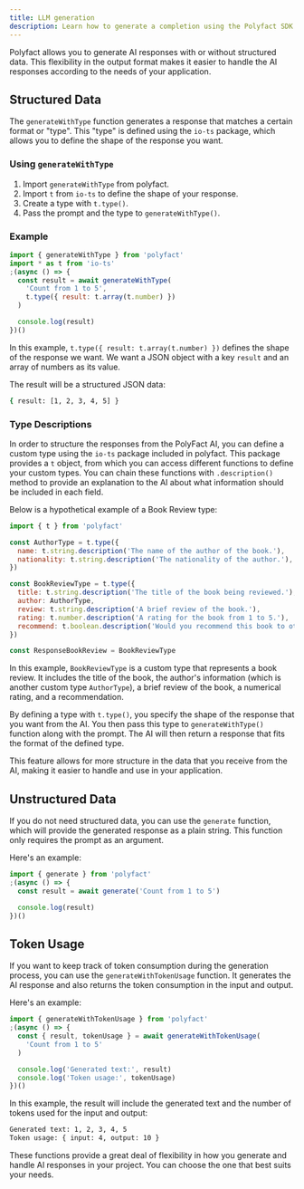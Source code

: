 ```yaml
---
title: LLM generation
description: Learn how to generate a completion using the Polyfact SDK.
---
```


Polyfact allows you to generate AI responses with or without structured data. This flexibility in the output format makes it easier to handle the AI responses according to the needs of your application.

## Structured Data

The `generateWithType` function generates a response that matches a certain format or "type". This "type" is defined using the `io-ts` package, which allows you to define the shape of the response you want.

### Using `generateWithType`

1. Import `generateWithType` from polyfact.
2. Import `t` from `io-ts` to define the shape of your response.
3. Create a type with `t.type()`.
4. Pass the prompt and the type to `generateWithType()`.

### Example

```js
import { generateWithType } from 'polyfact'
import * as t from 'io-ts'
;(async () => {
  const result = await generateWithType(
    'Count from 1 to 5',
    t.type({ result: t.array(t.number) })
  )

  console.log(result)
})()
```

In this example, `t.type({ result: t.array(t.number) })` defines the shape of the response we want. We want a JSON object with a key `result` and an array of numbers as its value.

The result will be a structured JSON data:

```bash
{ result: [1, 2, 3, 4, 5] }
```

### Type Descriptions

In order to structure the responses from the PolyFact AI, you can define a custom type using the `io-ts` package included in polyfact. This package provides a `t` object, from which you can access different functions to define your custom types. You can chain these functions with `.description()` method to provide an explanation to the AI about what information should be included in each field.

Below is a hypothetical example of a Book Review type:

```js
import { t } from 'polyfact'

const AuthorType = t.type({
  name: t.string.description('The name of the author of the book.'),
  nationality: t.string.description('The nationality of the author.'),
})

const BookReviewType = t.type({
  title: t.string.description('The title of the book being reviewed.'),
  author: AuthorType,
  review: t.string.description('A brief review of the book.'),
  rating: t.number.description('A rating for the book from 1 to 5.'),
  recommend: t.boolean.description('Would you recommend this book to others?'),
})

const ResponseBookReview = BookReviewType
```

In this example, `BookReviewType` is a custom type that represents a book review. It includes the title of the book, the author's information (which is another custom type `AuthorType`), a brief review of the book, a numerical rating, and a recommendation.

By defining a type with `t.type()`, you specify the shape of the response that you want from the AI. You then pass this type to `generateWithType()` function along with the prompt. The AI will then return a response that fits the format of the defined type.

This feature allows for more structure in the data that you receive from the AI, making it easier to handle and use in your application.

## Unstructured Data

If you do not need structured data, you can use the `generate` function, which will provide the generated response as a plain string. This function only requires the prompt as an argument.

Here's an example:

```js
import { generate } from 'polyfact'
;(async () => {
  const result = await generate('Count from 1 to 5')

  console.log(result)
})()
```

## Token Usage

If you want to keep track of token consumption during the generation process, you can use the `generateWithTokenUsage` function. It generates the AI response and also returns the token consumption in the input and output.

Here's an example:

```js
import { generateWithTokenUsage } from 'polyfact'
;(async () => {
  const { result, tokenUsage } = await generateWithTokenUsage(
    'Count from 1 to 5'
  )

  console.log('Generated text:', result)
  console.log('Token usage:', tokenUsage)
})()
```

In this example, the result will include the generated text and the number of tokens used for the input and output:

```bash
Generated text: 1, 2, 3, 4, 5
Token usage: { input: 4, output: 10 }
```

These functions provide a great deal of flexibility in how you generate and handle AI responses in your project. You can choose the one that best suits your needs.

